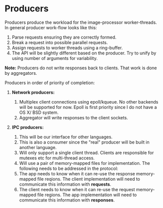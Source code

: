 Producers
===========

Producers produce the workload for the image-processor worker-threads. In general producer work-flow looks like this:
1.  Parse requests ensuring they are correctly formed.
2.  Break a request into possible parallel requests.
3.  Assign requests to worker threads using a ring-buffer.
4.  The API will be slightly different based on the producer. Try to unify by using number of arguments for variability.

**Note:** Producers do not write responses back to clients. That work is done by aggregators.

Producers in order of priority of completion:

1.  **Network producers:**
	1.  Multiplex client connections using epoll/kqueue. No other backends will be supported for now. Epoll is first priority since I do not have a OS X/ BSD system.
	2.  Aggregator will write responses to the client sockets.

2. **IPC producers:**
	1.  This will be our interface for other languages.
	2.  This is also a consumer since the "real" producer will be built in another language.
	3.  Will only support a single client thread. Clients are responsible for mutexes etc for multi-thread access.
	4.  Will use a pair of memory-mapped files for implementation. The following needs to be addressed in the protocol:
	5.  The app needs to know when it can re-use the response memory-mapped file reqions. The client implementation will need to communicate this information with **requests**.
	6.  The client needs to know when it can re-use the request memory-mapped file regions. The app implementation will need to communicate this information with **responses**.
